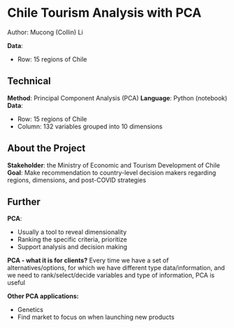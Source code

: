 # Chile Tourism Analysis with PCA
Author: Mucong (Collin) Li

**Data**: 
 - Row: 15 regions of Chile

## Technical
**Method**: Principal Component Analysis (PCA)
**Language**: Python (notebook)
**Data**: 
 - Row: 15 regions of Chile
 - Column: 132 variables grouped into 10 dimensions


## About the Project
**Stakeholder**: the Ministry of Economic and Tourism Development of Chile
**Goal**: Make recommendation to country-level decision makers regarding regions, dimensions, and post-COVID strategies

## Further
 **PCA**: 
 - Usually a tool to reveal dimensionality
-   Ranking the specific criteria, prioritize
-   Support analysis and decision making

**PCA - what it is for clients?**
Every time we have a set of alternatives/options, for which we have different type data/information, and we need to rank/select/decide variables and type of information, PCA is useful

 **Other PCA applications:**
-   Genetics
-   Find market to focus on when launching new products
